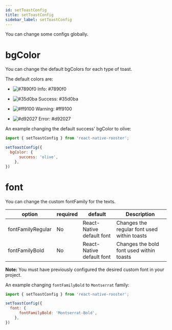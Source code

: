 ```yaml
---
id: setToastConfig
title: setToastConfig
sidebar_label: setToastConfig
---
```


You can change some configs globally.

# bgColor

You can change the default bgColors for each type of toast.

The default colors are:

- ![#7890f0](https://via.placeholder.com/15/7890f0/000000?text=+) Info: #7890f0

- ![#35d0ba](https://via.placeholder.com/15/35d0ba/000000?text=+) Success: #35d0ba

- ![#ff9100](https://via.placeholder.com/15/ff9100/000000?text=+) Warning: #ff9100

- ![#d92027](https://via.placeholder.com/15/d92027/000000?text=+) Error: #d92027


An example changing the default success' bgColor to olive:

```javascript
import { setToastConfig } from 'react-native-rooster';

setToastConfig({
  bgColor: {
      success: 'olive',
    },
})
```

# font

You can change the custom fontFamily for the texts.

| option            | required | default                   | Description                                 |
|-------------------|----------|---------------------------|---------------------------------------------|
| fontFamilyRegular | No       | React-Native default font | Changes the regular font used within toasts |
| fontFamilyBold    | No       | React-Native default font | Changes the bold font used within toasts    |

**Note:** You must have previously configured the desired custom font in your project.

An example changing `fontFamilyBold` to `Montserrat` family:

```javascript
import { setToastConfig } from 'react-native-rooster';

setToastConfig({
  font: {
      fontFamilyBold: 'Montserrat-Bold',
    },
})
```